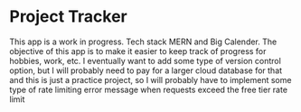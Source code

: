 <h1>Project Tracker</h1>
<p>This app is a work in progress. Tech stack MERN and <a hreaf="https://jquense.github.io/react-big-calendar/examples/index.html?path=/story/about-big-calendar--page">Big Calender</a>. The objective of this app is to make it easier to keep track of progress for hobbies, work, etc. I eventually want to add some type of version control option, but I will probably need to pay for a larger cloud database for that and this is just a practice project, so I will probably have to implement some type of rate limiting error message when requests exceed the free tier rate limit</p>
